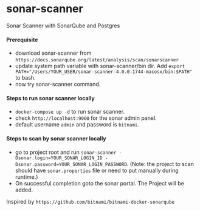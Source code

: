 # sonar-scanner
Sonar Scanner with SonarQube and Postgres

#### Prerequisite
- download sonar-scanner from `https://docs.sonarqube.org/latest/analysis/scan/sonarscanner`
- update system path variable with sonar-scanner/bin dir. Add `export PATH="/Users/YOUR_USER/sonar-scanner-4.0.0.1744-macosx/bin:$PATH"` to bash.
- now try sonar-scanner command.

#### Steps to run sonar scanner locally
- `docker-compose up -d` to run sonar scanner.
-  check `http://localhost:9000` for the sonar admin panel.
-  default username `admin` and password is `bitnami`.

#### Steps to scan by sonar scanner locally
- go to project root and run `sonar-scanner -Dsonar.login=YOUR_SONAR_LOGIN_ID -Dsonar.password=YOUR_SONAR_LOGIN_PASSWORD`. (Note: the project to scan should have `sonar.properties` file or need to put manually during runtime.)
- On successful completion goto the sonar portal. The Project will be added.

Inspired by `https://github.com/bitnami/bitnami-docker-sonarqube`
